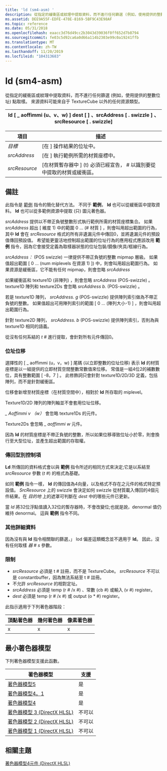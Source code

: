 ```yaml
---
title: 'ld (sm4-asm) '
description: 從指定的緩衝區或紋理中提取資料，而不進行任何篩選 (例如，使用提供的整數位址) 點取樣。 來源資料可能來自于 TextureCube 以外的任何資源類型。
ms.assetid: DEE9A55F-EDFE-478E-8169-5BF9C43E98AF
ms.topic: reference
ms.date: 05/31/2018
ms.openlocfilehash: eaacc3d76d49cc2b3043d39036f0ff652d7b8794
ms.sourcegitcommit: fe03c5d92ca6a0d66a114b2303e99c0a19241ffb
ms.translationtype: MT
ms.contentlocale: zh-TW
ms.lasthandoff: 11/20/2019
ms.locfileid: "104313683"
---
```

# <a name="ld-sm4---asm"></a>ld (sm4-asm) 

從指定的緩衝區或紋理中提取資料，而不進行任何篩選 (例如，使用提供的整數位址) 點取樣。 來源資料可能來自于 TextureCube 以外的任何資源類型。



| ld \[ \_ aoffimmi (u、v、w) \] dest \[ \] 、srcAddress \[ . swizzle \] 、srcResource \[ . swizzle\] |
|----------------------------------------------------------------------------------------|



 



| 項目                                                                                                               | 描述                                                                                                                 |
|--------------------------------------------------------------------------------------------------------------------|-----------------------------------------------------------------------------------------------------------------------------|
| <span id="dest"></span><span id="DEST"></span>*目標*<br/>                                                    | \[在 \] 操作結果的位址中。<br/>                                                               |
| <span id="srcAddress"></span><span id="srcaddress"></span><span id="SRCADDRESS"></span>*srcAddress*<br/>     | \[在 \] 執行範例所需的材質座標中。<br/>                                                     |
| <span id="srcResource"></span><span id="srcresource"></span><span id="SRCRESOURCE"></span>*srcResource*<br/> | \[在材質暫存器中 \] (t) 必須已經宣告， \# 以識別要從中提取的材質或緩衝區。<br/> |



 

## <a name="remarks"></a>備註

此指令是 [範例](sample--sm4---asm-.md) 指令的簡化替代方法。 不同于 **範例**， **ld** 也可以從緩衝區中提取資料。 **ld** 也可以從多範例資源中提取 (只) 圖元著色器。

*srcAddress* 提供以不帶正負號整數形式執行範例所需的材質座標集合。 如果 *srcAddress* 超出 \[ 維度 1) 中的範圍 0 ... (\# 材質 \] ，則會叫用超出範圍的行為，其中 **ld** 會在 *srcResource* 格式的所有非遺漏元件中傳回0，並將遺漏元件的預設值傳回預設值。 希望能更靈活地控制超出範圍的位址行為的應用程式應該改用 **範例** 指令，因為它會接受定義為取樣器狀態的位址包裝/鏡像/夾具/框線行為。

*srcAddress：* (POS swizzle) 一律提供不帶正負號的整數 mipmap 層級。 如果值超出範圍 \[ 0 ... (num miplevels 在資源 1) \]) 中，則會叫用超出範圍行為。 如果資源是緩衝區，它不能有任何 mipmap，則會忽略 *srcAddress*

如果緩衝區和 texture1D (非陣列) ，則會忽略 *srcAddress* (POS-swizzle) 。 texture1D 陣列和 texture2Ds 會忽略 *srcAddress b.* (POS-swizzle) 。

若是 texture1D 陣列， *srcAddress. g* (POS-swizzle) 提供陣列索引做為不帶正負號的整數。 如果值超出可用陣列索引的範圍 \[ 0 ... (陣列大小-1) \] ，則會叫用超出範圍行為。

針對 texture2D 陣列， *srcAddress. b* (POS-swizzle) 提供陣列索引，否則為與 texture1D 相同的語義。

從沒有任何系結的 *t \#* 進行提取，會針對所有元件傳回0。

### <a name="address-offset"></a>位址位移

選擇性的 \[ \_ aoffimmi (u，v，w) \] 尾碼 (以立即整數的位址位移) 表示 **ld** 的材質座標是以一組提供的立即材質空間整數常數值來位移。 常值是一組4位2的補數數位，具有整數範圍 \[ -8，7 \] 。 此修飾詞只會針對 texture1D/2D/3D 定義，包括陣列，而不是針對緩衝區。

位移會新增至材質座標（在材質空間中），相對於 **ld** 所存取的 miplevel。

Texture1D/2D 陣列的陣列軸並不會套用位址位移。

*\_ Aoffimmi v （w）* 會忽略 texture1Ds 的元件。

Texture2Ds 會忽略 *\_ aoffimmi w* 元件。

因為 **ld** 的材質座標是不帶正負號的整數，所以如果位移導致位址小於零，則會換行至大型位址，並產生超出範圍的存取權。

### <a name="return-type-control"></a>傳回型別控制項

**Ld** 所傳回的資料格式會以與 **範例** 指令所述的相同方式來決定;它是以系結至 *srcResource* 參數 (*t \#*) 的格式為基礎。

如同 **範例** 指令一樣， **ld** 的傳回值為4向量，以及格式不存在之元件的格式特定預設值。 *SrcResource* 上的 swizzle 會決定如何 swizzle 從材質載入傳回的4個元件結果。在 *目的地* 上的遮罩可判斷在 *dest* 中的哪些元件已更新。

當 *ld* 將32位浮點值讀入32位的暫存器時，不會改變位;也就是說，denormal 值仍維持 denormal。 這與 **範例** 指令不同。

### <a name="miscellaneous-details"></a>其他詳細資料

因為沒有與 **ld** 指令相關聯的篩選，」 lod 偏差這類概念並不適用于 **ld**。 因此，沒有任何取樣 *器 \# s* 參數。

### <a name="restrictions"></a>限制

-   *srcResource* 必須是 t \# 註冊，而不是 TextureCube。 *srcResource* 不可以是 constantbuffer，因為無法系結至 t \# 註冊。
-   不允許 *srcResource* 的相對定址。
-   *srcAddress* 必須是 temp (r \# /x \#) 、常數 (cb \#) 或輸入 (v \#) register。
-   *dest* 必須是 temp (r \# /x \#) 或 output (o \* \#) register。

此指示適用于下列著色器階段：



| 頂點著色器 | 幾何著色器 | 像素著色器 |
|---------------|-----------------|--------------|
| x             | x               | x            |



 

## <a name="minimum-shader-model"></a>最小著色器模型

下列著色器模型支援此函數。



| 著色器模型                                              | 支援 |
|-----------------------------------------------------------|-----------|
| [著色器模型5](d3d11-graphics-reference-sm5.md)        | 是       |
| [著色器模型4。1](dx-graphics-hlsl-sm4.md)              | 是       |
| [著色器模型4](dx-graphics-hlsl-sm4.md)                | 是       |
| [著色器模型 3 (DirectX HLSL) ](dx-graphics-hlsl-sm3.md) | 不可以        |
| [著色器模型 2 (DirectX HLSL) ](dx-graphics-hlsl-sm2.md) | 不可以        |
| [著色器模型 1 (DirectX HLSL) ](dx-graphics-hlsl-sm1.md) | 不可以        |



 

## <a name="related-topics"></a>相關主題

<dl> <dt>

[著色器模型4元件 (DirectX HLSL) ](dx-graphics-hlsl-sm4-asm.md)
</dt> </dl>

 

 





